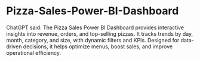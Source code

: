 # Pizza-Sales-Power-BI-Dashboard
ChatGPT said: The Pizza Sales Power BI Dashboard provides interactive insights into revenue, orders, and top-selling pizzas. It tracks trends by day, month, category, and size, with dynamic filters and KPIs. Designed for data-driven decisions, it helps optimize menus, boost sales, and improve operational efficiency.
